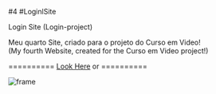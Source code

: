 #4 #LoginlSite

Login Site (Login-project)

Meu quarto Site, criado para o projeto do Curso em Video! <br>
(My fourth Website, created for the Curso em Video project!)

========== <a href="https://github.com/aduraess/login" target="_blank">Look Here</a> or ==========

![frame](https://github.com/aduraess/login/assets/123975189/f88c2595-0a92-498a-a01f-d6833bd373f7)
